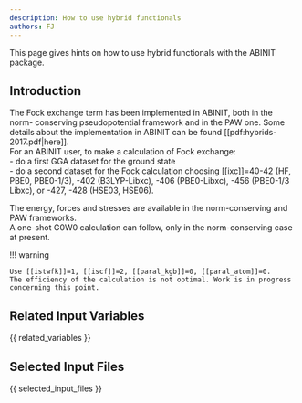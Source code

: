 ```yaml
---
description: How to use hybrid functionals
authors: FJ
---
```


This page gives hints on how to use hybrid functionals with the ABINIT package.

## Introduction

The Fock exchange term has been implemented in ABINIT, both in the norm-
conserving pseudopotential framework and in the PAW one. Some details about
the implementation in ABINIT can be found [[pdf:hybrids-2017.pdf|here]].  
For an ABINIT user, to make a calculation of Fock exchange:  
\- do a first GGA dataset for the ground state  
\- do a second dataset for the Fock calculation choosing [[ixc]]=40-42 (HF,
PBE0, PBE0-1/3), -402 (B3LYP-Libxc), -406 (PBE0-Libxc), -456 (PBE0-1/3 Libxc),
or -427, -428 (HSE03, HSE06).

  
The energy, forces and stresses are available in the norm-conserving and PAW
frameworks.  
A one-shot G0W0 calculation can follow, only in the norm-conserving case at present.

!!! warning 

    Use [[istwfk]]=1, [[iscf]]=2, [[paral_kgb]]=0, [[paral_atom]]=0.  
    The efficiency of the calculation is not optimal. Work is in progress
    concerning this point.


## Related Input Variables

{{ related_variables }}

## Selected Input Files

{{ selected_input_files }}

